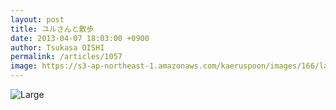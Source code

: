 ```yaml
---
layout: post
title: ユルさんと散歩
date: 2013-04-07 18:03:00 +0900
author: Tsukasa OISHI
permalink: /articles/1057
image: https://s3-ap-northeast-1.amazonaws.com/kaeruspoon/images/166/large.JPG?1365325389
---
```



![Large](https://s3-ap-northeast-1.amazonaws.com/kaeruspoon/images/166/large.JPG?1365325389)  

